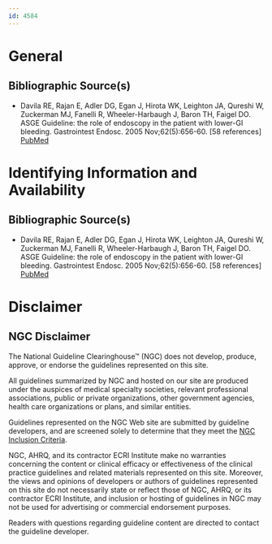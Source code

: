 ```yaml
---
id: 4584
---
```


# General

## Bibliographic Source(s)

- Davila RE, Rajan E, Adler DG, Egan J, Hirota WK, Leighton JA, Qureshi W, Zuckerman MJ, Fanelli R, Wheeler-Harbaugh J, Baron TH, Faigel DO. ASGE Guideline: the role of endoscopy in the patient with lower-GI bleeding. Gastrointest Endosc. 2005 Nov;62(5):656-60. [58 references] [ PubMed ](http://www.ncbi.nlm.nih.gov/entrez/query.fcgi?cmd=Retrieve&db=pubmed&dopt=Abstract&list_uids=16246674)

# Identifying Information and Availability

## Bibliographic Source(s)

- Davila RE, Rajan E, Adler DG, Egan J, Hirota WK, Leighton JA, Qureshi W, Zuckerman MJ, Fanelli R, Wheeler-Harbaugh J, Baron TH, Faigel DO. ASGE Guideline: the role of endoscopy in the patient with lower-GI bleeding. Gastrointest Endosc. 2005 Nov;62(5):656-60. [58 references] [ PubMed ](http://www.ncbi.nlm.nih.gov/entrez/query.fcgi?cmd=Retrieve&db=pubmed&dopt=Abstract&list_uids=16246674)

# Disclaimer

## NGC Disclaimer

The National Guideline Clearinghouse™ (NGC) does not develop, produce, approve, or endorse the guidelines represented on this site.

All guidelines summarized by NGC and hosted on our site are produced under the auspices of medical specialty societies, relevant professional associations, public or private organizations, other government agencies, health care organizations or plans, and similar entities.

Guidelines represented on the NGC Web site are submitted by guideline developers, and are screened solely to determine that they meet the [NGC Inclusion Criteria](/help-and-about/summaries/inclusion-criteria).

NGC, AHRQ, and its contractor ECRI Institute make no warranties concerning the content or clinical efficacy or effectiveness of the clinical practice guidelines and related materials represented on this site. Moreover, the views and opinions of developers or authors of guidelines represented on this site do not necessarily state or reflect those of NGC, AHRQ, or its contractor ECRI Institute, and inclusion or hosting of guidelines in NGC may not be used for advertising or commercial endorsement purposes.

Readers with questions regarding guideline content are directed to contact the guideline developer.


